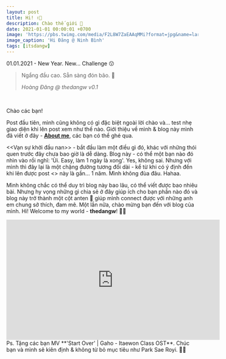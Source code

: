 ```yaml
---
layout: post
title: Hi! ✌🏻
description: Chào thế giới 💫
date: 2021-01-01 00:00:01 +0700
image: 'https://pbs.twimg.com/media/F2L8W7ZaEAAqMMi?format=jpg&name=large'
image_caption: 'Hi Đăng @ Ninh Bình'
tags: [itsdangw]
---
```

01.01.2021 - New Year. New... Challenge 😗

> Ngẩng đầu cao. Sẵn sàng đón bão. 🍃
>
> <cite>Hoàng Đăng @ thedangw v0.1</cite>
<br>

Chào các bạn!

Post đầu tiên, mình cũng không có gì đặc biệt ngoài lời chào và... test nhẹ giao diện khi lên post xem như thế nào. Giới thiệu về mình & blog này mình đã viết ở đây - **[About me](/about/)**, các bạn có thể ghé qua.

<<Vạn sự khởi đầu nan>> - bắt đầu làm một điều gì đó, khác với những thói quen trước đây chưa bao giờ là dễ dàng. Blog này - có thể một bạn nào đó nhìn vào rồi nghĩ: 'Ùi. Easy, làm 1 ngày là xong'. Yes, không sai. Nhưng với mình thì đây lại là một chặng đường tương đối dài - kể từ khi có ý định đến khi lên được post <<Hello World>> này là gần... 1 năm. Mình không đùa đâu. Hahaa. 

Mình không chắc có thể duy trì blog này bao lâu, có thể viết được bao nhiêu bài. Nhưng hy vọng những gì chia sẻ ở đây giúp ích cho bạn phần nào đó và blog này trở thành một cột anten 🗼 giúp mình connect được với những anh em chung sở thích, đam mê. Một lần nữa, chào mừng bạn đến với blog của mình. Hi! Welcome to my world - **thedangw**! ✌🏻
<br>

<iframe width="560" height="315" src="https://www.youtube.com/embed/O0StKlRHVeE" title="YouTube video player" frameborder="0" allow="accelerometer; autoplay; clipboard-write; encrypted-media; gyroscope; picture-in-picture; web-share" allowfullscreen></iframe>
<br>
Ps. Tặng các bạn MV **'Start Over' | Gaho - Itaewon Class OST**. Chúc bạn và mình sẽ kiên định & không từ bỏ mục tiêu như Park Sae Royi. 💪🏻


